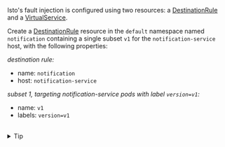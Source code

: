 Isto's fault injection is configured using two resources:
a [DestinationRule](https://istio.io/latest/docs/reference/config/networking/destination-rule/) and a
[VirtualService](https://istio.io/latest/docs/reference/config/networking/virtual-service/).

Create a [DestinationRule](https://istio.io/latest/docs/reference/config/networking/destination-rule/)
resource in the `default` namespace named `notification` containing a single subset `v1` 
for the `notification-service` host, with the following properties:

*destination rule:*
- name: `notification`
- host: `notification-service`

*subset 1, targeting notification-service pods with label `version=v1`:*
- name: `v1`
- labels: `version=v1`

<br>
<details><summary>Tip</summary>

```plain
apiVersion: networking.istio.io/v1alpha3
kind: DestinationRule
metadata:
  name: // TODO
spec:
  host: // TODO
  subsets:
  // TODO
```{{copy}}
</details>

<br>
<details><summary>Solution</summary>

```plain
apiVersion: networking.istio.io/v1alpha3
kind: DestinationRule
metadata:
  name: notification
spec:
  host: notification-service
  subsets:
  - name: v1
    labels:
      version: v1
```{{copy}}
</details>